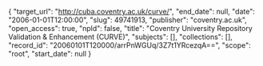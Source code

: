 {
  "target_url": "http://cuba.coventry.ac.uk/curve/", 
  "end_date": null, 
  "date": "2006-01-01T12:00:00", 
  "slug": 49741913, 
  "publisher": "coventry.ac.uk", 
  "open_access": true, 
  "npld": false, 
  "title": "Coventry University Repository Validation & Enhancement (CURVE)", 
  "subjects": [], 
  "collections": [], 
  "record_id": "20060101T120000/arrPnWGUq/3Z7t1YRcezqA==", 
  "scope": "root", 
  "start_date": null
}

